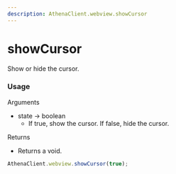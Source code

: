 ```yaml
---
description: AthenaClient.webview.showCursor
---
```


# showCursor

Show or hide the cursor.

### Usage

Arguments

* state -> boolean
  * If true, show the cursor. If false, hide the cursor.

Returns

* Returns a void.

```typescript
AthenaClient.webview.showCursor(true);
```
